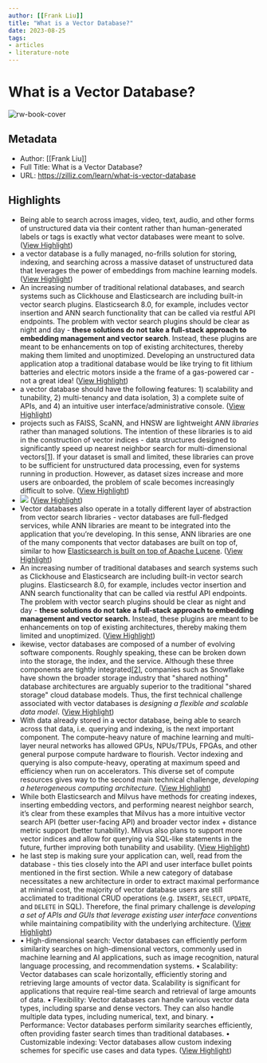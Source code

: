 ```yaml
---
author: [[Frank Liu]]
title: "What is a Vector Database?"
date: 2023-08-25
tags: 
- articles
- literature-note
---
```

# What is a Vector Database?

![rw-book-cover](https://assets.zilliz.com/Apr_15_Vector_Database_A_Complete_Introduction8_index_types_95e80455d6.png)

## Metadata
- Author: [[Frank Liu]]
- Full Title: What is a Vector Database?
- URL: https://zilliz.com/learn/what-is-vector-database

## Highlights
- Being able to search across images, video, text, audio, and other forms of unstructured data via their content rather than human-generated labels or tags is exactly what vector databases were meant to solve. ([View Highlight](https://read.readwise.io/read/01h4dm9103rerbqscn8b75c0ae))
- a vector database is a fully managed, no-frills solution for storing, indexing, and searching across a massive dataset of unstructured data that leverages the power of embeddings from machine learning models. ([View Highlight](https://read.readwise.io/read/01gt6pet55142sfp7574t99jkq))
- An increasing number of traditional relational databases, and search systems such as Clickhouse and Elasticsearch are including built-in vector search plugins. Elasticsearch 8.0, for example, includes vector insertion and ANN search functionality that can be called via restful API endpoints. The problem with vector search plugins should be clear as night and day - **these solutions do not take a full-stack approach to embedding management and vector search**. Instead, these plugins are meant to be enhancements on top of existing architectures, thereby making them limited and unoptimized. Developing an unstructured data application atop a traditional database would be like trying to fit lithium batteries and electric motors inside a the frame of a gas-powered car - not a great idea! ([View Highlight](https://read.readwise.io/read/01h4dm55eer75vyrwhgerpdy55))
- a vector database should have the following features: 1) scalability and tunability, 2) multi-tenancy and data isolation, 3) a complete suite of APIs, and 4) an intuitive user interface/administrative console. ([View Highlight](https://read.readwise.io/read/01gt9nzq46kwpzy6ssp1zkef85))
- projects such as FAISS, ScaNN, and HNSW are lightweight *ANN libraries* rather than managed solutions. The intention of these libraries is to aid in the construction of vector indices - data structures designed to significantly speed up nearest neighbor search for multi-dimensional vectors[[1]](https://zilliz.com/learn/what-is-vector-database#fn1). If your dataset is small and limited, these libraries can prove to be sufficient for unstructured data processing, even for systems running in production. However, as dataset sizes increase and more users are onboarded, the problem of scale becomes increasingly difficult to solve. ([View Highlight](https://read.readwise.io/read/01gt9p19271wsbp6pzd4rmn15b))
- ![](https://assets.zilliz.com/architecture_diagram_c2acfbe310.png) ([View Highlight](https://read.readwise.io/read/01gt9p1hhbyq0h7kpc444kx0zb))
- Vector databases also operate in a totally different layer of abstraction from vector search libraries - vector databases are full-fledged services, while ANN libraries are meant to be integrated into the application that you’re developing. In this sense, ANN libraries are one of the many components that vector databases are built on top of, similar to how [Elasticsearch is built on top of Apache Lucene](https://en.wikipedia.org/wiki/Elasticsearch). ([View Highlight](https://read.readwise.io/read/01gt9p25b6qge2r06vgtr4zpa6))
- An increasing number of traditional databases and search systems such as Clickhouse and Elasticsearch are including built-in vector search plugins. Elasticsearch 8.0, for example, includes vector insertion and ANN search functionality that can be called via restful API endpoints. The problem with vector search plugins should be clear as night and day - **these solutions do not take a full-stack approach to embedding management and vector search.** Instead, these plugins are meant to be enhancements on top of existing architectures, thereby making them limited and unoptimized. ([View Highlight](https://read.readwise.io/read/01gt9p3gdhdqzkx40r0wenvehx))
- ikewise, vector databases are composed of a number of evolving software components. Roughly speaking, these can be broken down into the storage, the index, and the service. Although these three components are tightly integrated[[2]](https://zilliz.com/learn/what-is-vector-database#fn2), companies such as Snowflake have shown the broader storage industry that "shared nothing" database architectures are arguably superior to the traditional "shared storage" cloud database models. Thus, the first technical challenge associated with vector databases is *designing a flexible and scalable data model*. ([View Highlight](https://read.readwise.io/read/01h4dm6jsx3nvpzrdqtvjante8))
- With data already stored in a vector database, being able to search across that data, i.e. querying and indexing, is the next important component. The compute-heavy nature of machine learning and multi-layer neural networks has allowed GPUs, NPUs/TPUs, FPGAs, and other general purpose compute hardware to flourish. Vector indexing and querying is also compute-heavy, operating at maximum speed and efficiency when run on accelerators. This diverse set of compute resources gives way to the second main technical challenge, *developing a heterogeneous computing architecture*. ([View Highlight](https://read.readwise.io/read/01h4dm6zt5zd3yr2waj06ecn25))
- While both Elasticsearch and Milvus have methods for creating indexes, inserting embedding vectors, and performing nearest neighbor search, it’s clear from these examples that Milvus has a more intuitive vector search API (better user-facing API) and broader vector index + distance metric support (better tunability). Milvus also plans to support more vector indices and allow for querying via SQL-like statements in the future, further improving both tunability and usability. ([View Highlight](https://read.readwise.io/read/01gt9pbz8p4a8tsvmdzhvy3bgt))
- he last step is making sure your application can, well, read from the database - this ties closely into the API and user interface bullet points mentioned in the first section. While a new category of database necessitates a new architecture in order to extract maximal performance at minimal cost, the majority of vector database users are still acclimated to traditional CRUD operations (e.g. `INSERT`, `SELECT`, `UPDATE`, and `DELETE` in SQL). Therefore, the final primary challenge is *developing a set of APIs and GUIs that leverage existing user interface conventions* while maintaining compatibility with the underlying architecture. ([View Highlight](https://read.readwise.io/read/01h4dm780p35nbs54839815djg))
- • High-dimensional search: Vector databases can efficiently perform similarity searches on high-dimensional vectors, commonly used in machine learning and AI applications, such as image recognition, natural language processing, and recommendation systems.
  • Scalability: Vector databases can scale horizontally, efficiently storing and retrieving large amounts of vector data. Scalability is significant for applications that require real-time search and retrieval of large amounts of data.
  • Flexibility: Vector databases can handle various vector data types, including sparse and dense vectors. They can also handle multiple data types, including numerical, text, and binary.
  • Performance: Vector databases perform similarity searches efficiently, often providing faster search times than traditional databases.
  • Customizable indexing: Vector databases allow custom indexing schemes for specific use cases and data types. ([View Highlight](https://read.readwise.io/read/01h4dm7j9bnzx1v3fvtzfz835w))
